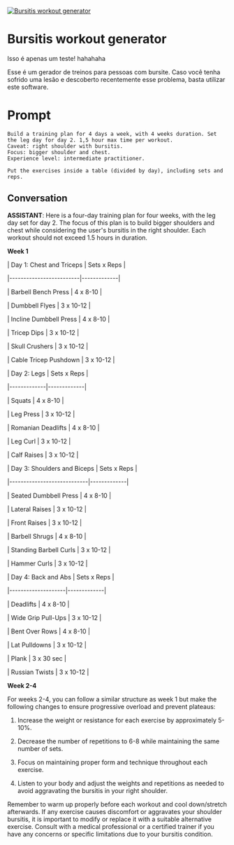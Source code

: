 
[![Bursitis workout generator](https://flow-prompt-covers.s3.us-west-1.amazonaws.com/icon/futuristic/futu_4.png)]()
# Bursitis workout generator 
Isso é apenas um teste! hahahaha



Esse é um gerador de treinos para pessoas com bursite. Caso você tenha sofrido uma lesão e descoberto recentemente esse problema, basta utilizar este software.







# Prompt

```
Build a training plan for 4 days a week, with 4 weeks duration. Set the leg day for day 2. 1,5 hour max time per workout.
Caveat: right shoulder with bursitis.
Focus: bigger shoulder and chest.
Experience level: intermediate practitioner. 

Put the exercises inside a table (divided by day), including sets and reps.
```

## Conversation

**ASSISTANT**: Here is a four-day training plan for four weeks, with the leg day set for day 2. The focus of this plan is to build bigger shoulders and chest while considering the user's bursitis in the right shoulder. Each workout should not exceed 1.5 hours in duration.



**Week 1**



| Day 1: Chest and Triceps | Sets x Reps |

|-------------------------|-------------|

| Barbell Bench Press     | 4 x 8-10    |

| Dumbbell Flyes          | 3 x 10-12   |

| Incline Dumbbell Press  | 4 x 8-10    |

| Tricep Dips             | 3 x 10-12   |

| Skull Crushers          | 3 x 10-12   |

| Cable Tricep Pushdown   | 3 x 10-12   |



| Day 2: Legs | Sets x Reps |

|-------------|-------------|

| Squats      | 4 x 8-10    |

| Leg Press   | 3 x 10-12   |

| Romanian Deadlifts     | 4 x 8-10    |

| Leg Curl    | 3 x 10-12   |

| Calf Raises | 3 x 10-12   |



| Day 3: Shoulders and Biceps | Sets x Reps |

|----------------------------|-------------|

| Seated Dumbbell Press      | 4 x 8-10    |

| Lateral Raises             | 3 x 10-12   |

| Front Raises              | 3 x 10-12   |

| Barbell Shrugs             | 4 x 8-10    |

| Standing Barbell Curls     | 3 x 10-12   |

| Hammer Curls              | 3 x 10-12   |



| Day 4: Back and Abs | Sets x Reps |

|--------------------|-------------|

| Deadlifts          | 4 x 8-10    |

| Wide Grip Pull-Ups | 3 x 10-12   |

| Bent Over Rows     | 4 x 8-10    |

| Lat Pulldowns      | 3 x 10-12   |

| Plank              | 3 x 30 sec  |

| Russian Twists     | 3 x 10-12   |



**Week 2-4**



For weeks 2-4, you can follow a similar structure as week 1 but make the following changes to ensure progressive overload and prevent plateaus:



1. Increase the weight or resistance for each exercise by approximately 5-10%.

2. Decrease the number of repetitions to 6-8 while maintaining the same number of sets.

3. Focus on maintaining proper form and technique throughout each exercise.

4. Listen to your body and adjust the weights and repetitions as needed to avoid aggravating the bursitis in your right shoulder.



Remember to warm up properly before each workout and cool down/stretch afterwards. If any exercise causes discomfort or aggravates your shoulder bursitis, it is important to modify or replace it with a suitable alternative exercise. Consult with a medical professional or a certified trainer if you have any concerns or specific limitations due to your bursitis condition.


